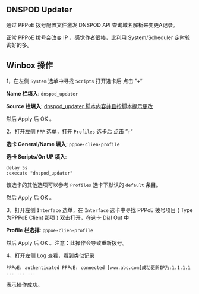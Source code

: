 ## DNSPOD Updater

通过 PPPoE 拨号配置文件激发 DNSPOD API 查询域名解析来变更A记录。

正常 PPPoE 拨号会改变 IP ，感觉作者很棒，比利用 System/Scheduler 定时轮询好的多。



## Winbox 操作

1，在左侧 `System` 选单中寻找 `Scripts` 打开选卡后 点击 ”+“

**Name 栏填入**: `dnspod_updater`

**Source 栏填入**: <u>dnspod_updater 脚本内容并且按脚本提示更改</u>

然后 Apply 后 OK 。



2，打开左侧 `PPP` 选单，打开 `Profiles` 选卡后 点击 ”+“

**选卡 General/Name 填入**: `pppoe-clien-profile`

**选卡 Scripts/On UP 填入**: 

```
delay 5s
:execute "dnspod_updater"
```

该选卡的其他选项可以参考 `Profiles` 选卡下默认的 `default` 条目。  

然后 Apply 后 OK 。



3，打开左侧 `Interface`  选单，在 `Interface` 选卡中寻找 PPPoE 拨号项目 ( Type为PPPoE Client 那项 ) 双击打开，在选卡 Dial Out 中

**Profile 栏选择**: `pppoe-clien-profile`

然后 Apply 后 OK 。注意：此操作会导致重新拨号。



4，打开左侧 Log 查看，看到类似记录

`PPPoE: authenticated
PPPoE: connected
[www.abc.com]成功更新IP为:1.1.1.1
... ... ... `

表示操作成功。
